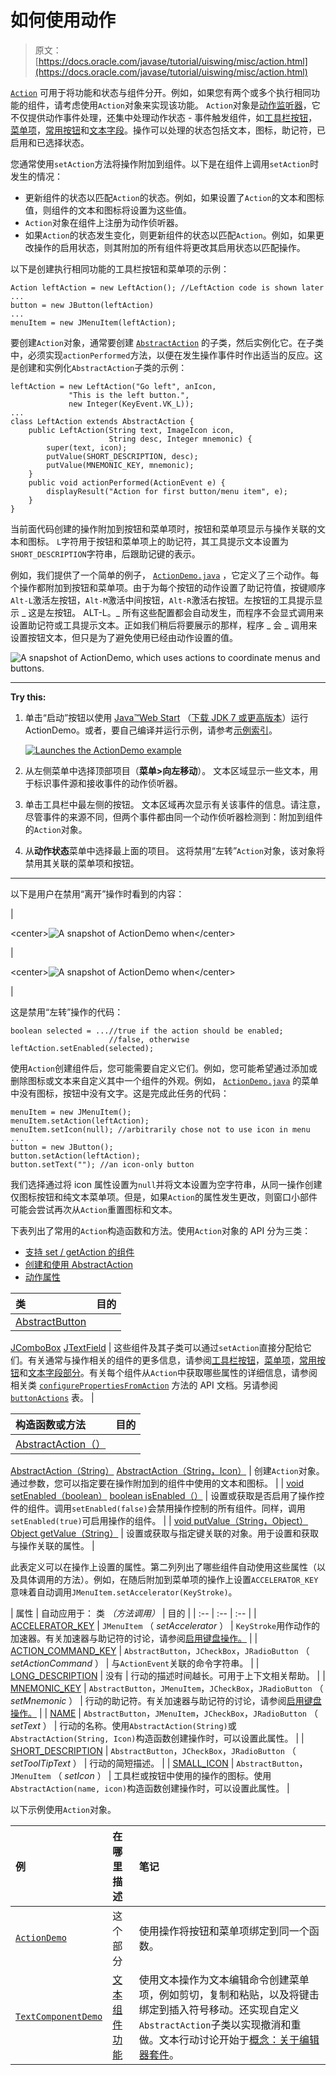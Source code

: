 # 如何使用动作

> 原文： [https://docs.oracle.com/javase/tutorial/uiswing/misc/action.html](https://docs.oracle.com/javase/tutorial/uiswing/misc/action.html)

[`Action`](https://docs.oracle.com/javase/8/docs/api/javax/swing/Action.html) 可用于将功能和状态与组件分开。例如，如果您有两个或多个执行相同功能的组件，请考虑使用`Action`对象来实现该功能。 `Action`对象是[动作监听器](../events/actionlistener.html)，它不仅提供动作事件处理，还集中处理动作状态 - 事件触发组件，如[工具栏按钮](../components/toolbar.html)， [菜单项](../components/menu.html)，[常用按钮](../components/button.html)和[文本字段](../components/textfield.html)。操作可以处理的状态包括文本，图标，助记符，已启用和已选择状态。

您通常使用`setAction`方法将操作附加到组件。以下是在组件上调用`setAction`时发生的情况：

*   更新组件的状态以匹配`Action`的状态。例如，如果设置了`Action`的文本和图标值，则组件的文本和图标将设置为这些值。
*   `Action`对象在组件上注册为动作侦听器。
*   如果`Action`的状态发生变化，则更新组件的状态以匹配`Action`。例如，如果更改操作的启用状态，则其附加的所有组件将更改其启用状态以匹配操作。

以下是创建执行相同功能的工具栏按钮和菜单项的示例：

```
Action leftAction = new LeftAction(); //LeftAction code is shown later
...
button = new JButton(leftAction)
...
menuItem = new JMenuItem(leftAction);

```

要创建`Action`对象，通常要创建 [`AbstractAction`](https://docs.oracle.com/javase/8/docs/api/javax/swing/AbstractAction.html) 的子类，然后实例化它。在子类中，必须实现`actionPerformed`方法，以便在发生操作事件时作出适当的反应。这是创建和实例化`AbstractAction`子类的示例：

```
leftAction = new LeftAction("Go left", anIcon,
             "This is the left button.",
             new Integer(KeyEvent.VK_L));
...
class LeftAction extends AbstractAction {
    public LeftAction(String text, ImageIcon icon,
                      String desc, Integer mnemonic) {
        super(text, icon);
        putValue(SHORT_DESCRIPTION, desc);
        putValue(MNEMONIC_KEY, mnemonic);
    }
    public void actionPerformed(ActionEvent e) {
        displayResult("Action for first button/menu item", e);
    }
}

```

当前面代码创建的操作附加到按钮和菜单项时，按钮和菜单项显示与操作关联的文本和图标。 `L`字符用于按钮和菜单项上的助记符，其工具提示文本设置为`SHORT_DESCRIPTION`字符串，后跟助记键的表示。

例如，我们提供了一个简单的例子， [`ActionDemo.java`](../examples/misc/ActionDemoProject/src/misc/ActionDemo.java) ，它定义了三个动作。每个操作都附加到按钮和菜单项。由于为每个按钮的动作设置了助记符值，按键顺序`Alt-L`激活左按钮，`Alt-M`激活中间按钮，`Alt-R`激活右按钮。左按钮的工具提示显示 _ 这是左按钮。 ALT-L。_ 所有这些配置都会自动发生，而程序不会显式调用来设置助记符或工具提示文本。正如我们稍后将要展示的那样，程序 _ 会 _ 调用来设置按钮文本，但只是为了避免使用已经由动作设置的值。

![A snapshot of ActionDemo, which uses actions to coordinate menus and buttons.](img/3a13aeb4435421e4b81ef2b78ccb2507.jpg)

* * *

**Try this:** 

1.  单击“启动”按钮以使用 [Java™Web Start](http://www.oracle.com/technetwork/java/javase/javawebstart/index.html) （[下载 JDK 7 或更高版本](http://www.oracle.com/technetwork/java/javase/downloads/index.html)）运行 ActionDemo。或者，要自己编译并运行示例，请参考[示例索引](../examples/misc/index.html#ActionDemo)。

    [![Launches the ActionDemo example](img/4707a69a17729d71c56b2bdbbb4cc61c.jpg)](https://docs.oracle.com/javase/tutorialJWS/samples/uiswing/ActionDemoProject/ActionDemo.jnlp)

2.  从左侧菜单中选择顶部项目（**菜单&gt;向左移动**）。
    文本区域显示一些文本，用于标识事件源和接收事件的动作侦听器。

3.  单击工具栏中最左侧的按钮。
    文本区域再次显示有关该事件的信息。请注意，尽管事件的来源不同，但两个事件都由同一个动作侦听器检测到：附加到组件的`Action`对象。

4.  从**动作状态**菜单中选择最上面的项目。
    这将禁用“左转”`Action`对象，该对象将禁用其关联的菜单项和按钮。

* * *

以下是用户在禁用“离开”操作时看到的内容：

| 

&lt;center&gt;![A snapshot of ActionDemo when ](img/2ceeb884287d2e47a91f29156540fa4e.jpg)&lt;/center&gt;

 | 

&lt;center&gt;![A snapshot of ActionDemo when ](img/d0135996b4a53393c7c10d5b2ab30994.jpg)&lt;/center&gt;

 |

这是禁用“左转”操作的代码：

```
boolean selected = ...//true if the action should be enabled;
                      //false, otherwise
leftAction.setEnabled(selected);

```

使用`Action`创建组件后，您可能需要自定义它们。例如，您可能希望通过添加或删除图标或文本来自定义其中一个组件的外观。例如， [`ActionDemo.java`](../examples/misc/ActionDemoProject/src/misc/ActionDemo.java) 的菜单中没有图标，按钮中没有文字。这是完成此任务的代码：

```
menuItem = new JMenuItem();
menuItem.setAction(leftAction);
menuItem.setIcon(null); //arbitrarily chose not to use icon in menu
...
button = new JButton();
button.setAction(leftAction);
button.setText(""); //an icon-only button

```

我们选择通过将 icon 属性设置为`null`并将文本设置为空字符串，从同一操作创建仅图标按钮和纯文本菜单项。但是，如果`Action`的属性发生更改，则窗口小部件可能会尝试再次从`Action`重置图标和文本。

下表列出了常用的`Action`构造函数和方法。使用`Action`对象的 API 分为三类：

*   [支持 set / getAction 的组件](#actioncomponents)
*   [创建和使用 AbstractAction](#actionapi)
*   [动作属性](#properties)


| 类 | 目的 |
| :-- | :-- |
| [AbstractButton](https://docs.oracle.com/javase/8/docs/api/javax/swing/AbstractButton.html#setAction-javax.swing.Action-)
[JComboBox](https://docs.oracle.com/javase/8/docs/api/javax/swing/JComboBox.html#setAction-javax.swing.Action-)
[JTextField](https://docs.oracle.com/javase/8/docs/api/javax/swing/JTextField.html#setAction-javax.swing.Action-) | 这些组件及其子类可以通过`setAction`直接分配给它们。有关通常与操作相关的组件的更多信息，请参阅[工具栏按钮](../components/toolbar.html)，[菜单项](../components/menu.html)，[常用按钮](../components/button.html)和[文本字段部分](../components/textfield.html)。有关每个组件从`Action`中获取哪些属性的详细信息，请参阅相关类 [`configurePropertiesFromAction`](https://docs.oracle.com/javase/8/docs/api/javax/swing/JMenuItem.html#configurePropertiesFromAction-javax.swing.Action-) 方法的 API 文档。另请参阅 [`buttonActions`](https://docs.oracle.com/javase/8/docs/api/javax/swing/Action.html#buttonActions) 表。 |


| 构造函数或方法 | 目的 |
| :-- | :-- |
| [AbstractAction（）](https://docs.oracle.com/javase/8/docs/api/javax/swing/AbstractAction.html#AbstractAction--)
[AbstractAction（String）](https://docs.oracle.com/javase/8/docs/api/javax/swing/AbstractAction.html#AbstractAction-java.lang.String-)
[AbstractAction（String，Icon）](https://docs.oracle.com/javase/8/docs/api/javax/swing/AbstractAction.html#AbstractAction-java.lang.String-javax.swing.Icon-) | 创建`Action`对象。通过参数，您可以指定要在操作附加到的组件中使用的文本和图标。 |
| [void setEnabled（boolean）](https://docs.oracle.com/javase/8/docs/api/javax/swing/AbstractAction.html#setEnabled-boolean-)
[boolean isEnabled（）](https://docs.oracle.com/javase/8/docs/api/javax/swing/AbstractAction.html#isEnabled--) | 设置或获取是否启用了操作控件的组件。调用`setEnabled(false)`会禁用操作控制的所有组件。同样，调用`setEnabled(true)`可启用操作的组件。 |
| [void putValue（String，Object）](https://docs.oracle.com/javase/8/docs/api/javax/swing/AbstractAction.html#putValue-java.lang.String-java.lang.Object-)
[Object getValue（String）](https://docs.oracle.com/javase/8/docs/api/javax/swing/AbstractAction.html#getValue-java.lang.String-) | 设置或获取与指定键关联的对象。用于设置和获取与操作关联的属性。 |

此表定义可以在操作上设置的属性。第二列列出了哪些组件自动使用这些属性（以及具体调用的方法）。例如，在随后附加到菜单项的操作上设置`ACCELERATOR_KEY`意味着自动调用`JMenuItem.setAccelerator(KeyStroke)`。

| 属性 | 自动应用于：
类
_（方法调用）_ | 目的 |
| :-- | :-- | :-- |
| [ACCELERATOR_KEY](https://docs.oracle.com/javase/8/docs/api/javax/swing/Action.html#ACCELERATOR_KEY) | `JMenuItem`
（ _setAccelerator_ ） | `KeyStroke`用作动作的加速器。有关加速器与助记符的讨论，请参阅[启用键盘操作。](../components/menu.html#mnemonic) |
| [ACTION_COMMAND_KEY](https://docs.oracle.com/javase/8/docs/api/javax/swing/Action.html#ACTION_COMMAND_KEY) | `AbstractButton`，`JCheckBox`，`JRadioButton`
（ _setActionCommand_ ） | 与`ActionEvent`关联的命令字符串。 |
| [LONG_DESCRIPTION](https://docs.oracle.com/javase/8/docs/api/javax/swing/Action.html#LONG_DESCRIPTION) | 没有 | 行动的描述时间越长。可用于上下文相关帮助。 |
| [MNEMONIC_KEY](https://docs.oracle.com/javase/8/docs/api/javax/swing/Action.html#MNEMONIC_KEY) | `AbstractButton`，`JMenuItem`，`JCheckBox`，`JRadioButton`
（ _setMnemonic_ ） | 行动的助记符。有关加速器与助记符的讨论，请参阅[启用键盘操作。](../components/menu.html#mnemonic) |
| [NAME](https://docs.oracle.com/javase/8/docs/api/javax/swing/Action.html#NAME) | `AbstractButton`，`JMenuItem`，`JCheckBox`，`JRadioButton`
（ _setText_ ） | 行动的名称。使用`AbstractAction(String)`或`AbstractAction(String, Icon)`构造函数创建操作时，可以设置此属性。 |
| [SHORT_DESCRIPTION](https://docs.oracle.com/javase/8/docs/api/javax/swing/Action.html#SHORT_DESCRIPTION) | `AbstractButton`，`JCheckBox`，`JRadioButton`
（ _setToolTipText_ ） | 行动的简短描述。 |
| [SMALL_ICON](https://docs.oracle.com/javase/8/docs/api/javax/swing/Action.html#SMALL_ICON) | `AbstractButton`，`JMenuItem`
（ _setIcon_ ） | 工具栏或按钮中使用的操作的图标。使用`AbstractAction(name, icon)`构造函数创建操作时，可以设置此属性。 |

以下示例使用`Action`对象。

| 例 | 在哪里描述 | 笔记 |
| :-- | :-- | :-- |
| [`ActionDemo`](../examples/misc/index.html#ActionDemo) | 这个部分 | 使用操作将按钮和菜单项绑定到同一个函数。 |
| [`TextComponentDemo`](../examples/components/index.html#TextComponentDemo) | [文本组件功能](../components/generaltext.html) | 使用文本操作为文本编辑命令创建菜单项，例如剪切，复制和粘贴，以及将键击绑定到插入符号移动。还实现自定义`AbstractAction`子类以实现撤消和重做。文本行动讨论开始于[概念：关于编辑器套件](../components/generaltext.html#editorkits)。 |